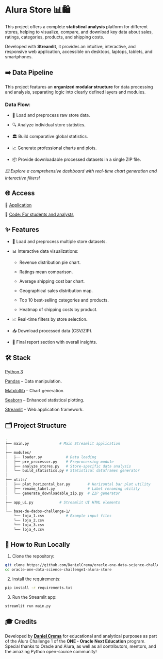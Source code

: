 # Alura Store 📊🛍️
This project offers a complete **statistical analysis** platform for different stores, helping to visualize, compare, and download key data about sales, ratings, categories, products, and shipping costs.

Developed with **Streamlit**, it provides an intuitive, interactive, and responsive web application, accessible on desktops, laptops, tablets, and smartphones.

## ➡️ Data Pipeline
This project features an **organized modular structure** for data processing and analysis, separating logic into clearly defined layers and modules.

### Data Flow:
- 🛒 Load and preprocess raw store data.

- 🔍 Analyze individual store statistics.

- 🏛️ Build comparative global statistics.

- 📈 Generate professional charts and plots.

- 📦 Provide downloadable processed datasets in a single ZIP file.

*🎞️ Explore a comprehensive dashboard with real-time chart generation and interactive filters!*

## 🌐 Access
🔗 [Application](https://alurastore.streamlit.app)

🔗 [Code: For students and analysts](https://github.com/DanielCrema/oracle-one-data-science-challenge1-alura-store/tree/main)

## ✨ Features
- 📂 Load and preprocess multiple store datasets.

- 📊 Interactive data visualizations:

    - Revenue distribution pie chart.

    - Ratings mean comparison.

    - Average shipping cost bar chart.

    - Geographical sales distribution map.

    - Top 10 best-selling categories and products.

    - Heatmap of shipping costs by product.

- 📈 Real-time filters by store selection.

- 📥 Download processed data (CSV/ZIP).

- 📄 Final report section with overall insights.

## 🛠️ Stack
[Python 3](https://www.python.org)

[Pandas](pandas.pydata.org) – Data manipulation.

[Matplotlib](https://matplotlib.org) – Chart generation.

[Seaborn](https://seaborn.pydata.org) – Enhanced statistical plotting.

[Streamlit](https://streamlit.io) – Web application framework.


## 🗂️ Project Structure
```bash
.
├── main.py              # Main Streamlit application
│
├── modules/
│   ├── loader.py           # Data loading
│   ├── pre_processor.py    # Preprocessing module
│   ├── analyze_stores.py   # Store-specific data analysis
│   └── build_statistics.py # Statistical dataframes generator
│
├── utils/
│   ├── plot_horizontal_bar.py        # Horizontal bar plot utility
│   ├── rename_label.py               # Label renaming utility
│   └── generate_downloadable_zip.py  # ZIP generator
│
├── app_ui.py            # Streamlit UI HTML elements
│
└── base-de-dados-challenge-1/
    └── loja_1.csv          # Example input files
    └── loja_2.csv
    └── loja_3.csv
    └── loja_4.csv
```

## 📑 How to Run Locally
1. Clone the repository:

```bash
git clone https://github.com/DanielCrema/oracle-one-data-science-challenge1-alura-store.git
cd oracle-one-data-science-challenge1-alura-store
```

2. Install the requirements:

```bash
pip install -r requirements.txt
```

3. Run the Streamlit app:

```bash
streamlit run main.py
```
## 🎓 Credits
Developed by [**Daniel Crema**](https://github.com/DanielCrema) for educational and analytical purposes as part of the Alura Challenge 1 of the **ONE - Oracle Next Education** program.
Special thanks to Oracle and Alura, as well as all contributors, mentors, and the amazing Python open-source community!
